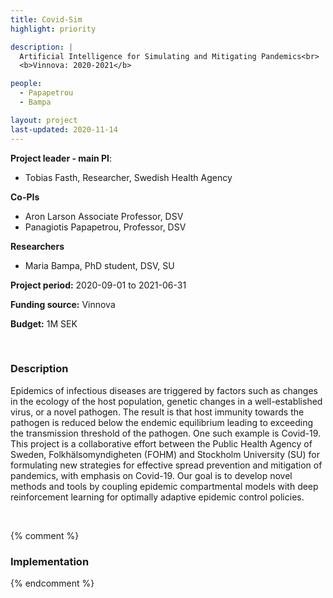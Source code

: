 ```yaml
---
title: Covid-Sim
highlight: priority

description: |
  Artificial Intelligence for Simulating and Mitigating Pandemics<br>
  <b>Vinnova: 2020-2021</b>

people:
  - Papapetrou
  - Bampa

layout: project
last-updated: 2020-11-14
---
```


**Project leader - main PI**:
- Tobias Fasth, Researcher, Swedish Health Agency

**Co-PIs**
- Aron Larson Associate Professor, DSV
- Panagiotis Papapetrou, Professor, DSV

**Researchers**
- Maria Bampa, PhD student, DSV, SU

**Project period:** 2020-09-01 to 2021-06-31

**Funding source:** Vinnova

**Budget:** 1M SEK

<br>

### Description
<p>Epidemics of infectious diseases are triggered by factors such as changes in the ecology of the host population, genetic changes in a well-established virus, or a novel pathogen. The result is that host immunity towards the pathogen is reduced below the endemic equilibrium leading to exceeding the transmission threshold of the pathogen. One such example is Covid-19. This project is a collaborative effort between the Public Health Agency of Sweden, Folkhälsomyndigheten (FOHM) and Stockholm University (SU) for formulating new strategies for effective spread prevention and mitigation of pandemics, with emphasis on Covid-19. Our goal is to develop novel methods and tools by coupling epidemic compartmental models with deep reinforcement learning for optimally adaptive epidemic control policies. 
</p>
<br>

{% comment %}
### Implementation

{% endcomment %}
